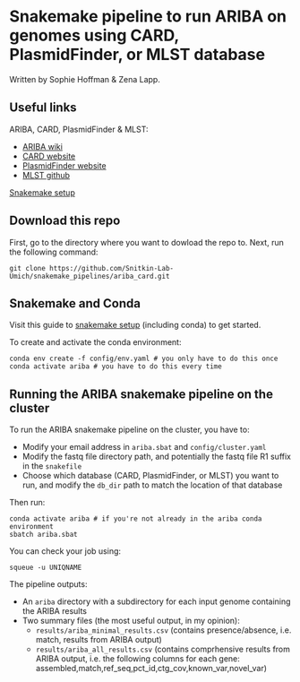 # Snakemake pipeline to run ARIBA on genomes using CARD, PlasmidFinder, or MLST database

Written by Sophie Hoffman & Zena Lapp.

## Useful links

ARIBA, CARD, PlasmidFinder & MLST:
- [ARIBA wiki](https://github.com/sanger-pathogens/ariba/wiki)
- [CARD website](https://card.mcmaster.ca/) 
- [PlasmidFinder website](https://cge.cbs.dtu.dk//services/PlasmidFinder/instructions.php)
- [MLST github](https://github.com/sanger-pathogens/ariba/wiki/MLST-calling-with-ARIBA)

[Snakemake setup](https://github.com/Snitkin-Lab-Umich/Snakemake_setup)

## Download this repo

First, go to the directory where you want to dowload the repo to. Next, run the following command:
```
git clone https://github.com/Snitkin-Lab-Umich/snakemake_pipelines/ariba_card.git
```

## Snakemake and Conda

Visit this guide to [snakemake setup](https://github.com/Snitkin-Lab-Umich/Snakemake_setup) (including conda) to get started. 

To create and activate the conda environment:
```
conda env create -f config/env.yaml # you only have to do this once
conda activate ariba # you have to do this every time 
```

## Running the ARIBA snakemake pipeline on the cluster

To run the ARIBA snakemake pipeline on the cluster, you have to:
- Modify your email address in `ariba.sbat` and `config/cluster.yaml`
- Modify the fastq file directory path, and potentially the fastq file R1 suffix in the `snakefile`
- Choose which database (CARD, PlasmidFinder, or MLST) you want to run, and modify the `db_dir` path to match the location of that database

Then run:
```
conda activate ariba # if you're not already in the ariba conda environment
sbatch ariba.sbat
```

You can check your job using:
```
squeue -u UNIQNAME
```

The pipeline outputs:
- An `ariba` directory with a subdirectory for each input genome containing the ARIBA results
- Two summary files (the most useful output, in my opinion):
  - `results/ariba_minimal_results.csv` (contains presence/absence, i.e. match,  results from ARIBA output)
  - `results/ariba_all_results.csv` (contains comprhensive results from  ARIBA output, i.e. the following columns for each gene: assembled,match,ref_seq,pct_id,ctg_cov,known_var,novel_var)
